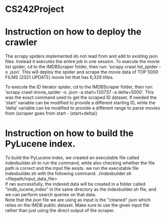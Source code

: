 # CS242Project
# Instruction on how to deploy the crawler
The scrapy spiders implemented do not read from and add to existing json files. Instead it executes the entire job in one session. To execute the movie list spider, cd to the IMDBScraper folder, then run: ‘scrapy crawl list_spider -o <filename>.json’. This will deploy the spider and scrape the movie data of TOP 5000 FILMS (2021 UPDATE) movie list that has 6,329 titles.
  
To execute the ID iterator spider, cd to the IMDBScraper folder, then run: ‘scrapy crawl movie_spider -o <filename>.json -a start=120737 -a delta=5000’. This was the exact command used to get the scraped ID dataset. If needed the ‘start’ variable can be modified to provide a different starting ID, while the ‘delta’ variable can be modified to provide a different range to parse movies from (scraper goes from start - (start+delta))

# Instruction on how to build the PyLucene index.
To build the PyLucene index, we created an executable file called indexbuilder.sh to run the command, while also checking whether the file path is correct and the input file exists.
we run the executable file indexbuilder.sh with the following command: ./indexbuilder.sh <filepath/input_data_file>  
If ran successfully, the indexed data will be created in a folder called “imdb_lucene_index” in the same directory as the indexbuilder.sh file, and we can perform search queries on that data.  
Note that the json file we are using as input is the "cleaned" json which relies on the IMDB public dataset. Make sure to use the given input file rather than just using the direct output of the scraper.
